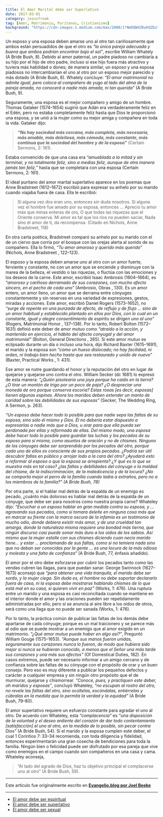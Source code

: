```yaml
---
title: El Amor Marital debe ser Superlativo
date: 2017-03-01
category: jesusfreak
tag: [Amor, Matrimonio, Puritanos, Cristianismo]
background: "https://cdn-images-1.medium.com/max/2000/1*NmDQW4ZKwhQZbzt37vF0vg.png"
---
```


Un esposo y una esposa deben amarse uno al otro tan cariñosamente que ambos están persuadidos de que el otro es *“la única pareja adecuada y buena que ambos podrían encontrar bajo el sol”*, escribe William Whately (A Bride Bush, 8). Debido al amor paternal, un padre piadoso no cambiaría a su hijo por el hijo de otro padre, incluso si ese hijo fuera más atractivo y tuviera más habilidad o dones; de manera similar, un esposo y una esposa piadosos no intercambiarían el uno al otro por un esposo mejor parecido y más dotado (A Bride Bush, 8). Whately concluye: *“El amor matrimonial no admite igual, pero coloca al compañero de yugo al lado del alma de la pareja amada, no conocerá a nadie más amada, ni tan querida”* (A Bride Bush, 9).

Seguramente, una esposa es el mejor compañero y amigo de un hombre. Thomas Gataker (1574–1654) sugirió que Adán era verdaderamente feliz en el Edén, pero no estaba completamente feliz hasta que Dios le proporcionó una esposa, y se unió a la mujer como su mejor amiga y compañera en toda la vida. Gataker dijo:

> ***“No hay sociedad más cercana, más completa, más necesaria, más amable, más deleitosa, más cómoda, más constante, más continua que la sociedad del hombre y de la esposa”*** (Certain Sermons, 2: 161).

Estaba convencido de que una casa era *“amueblada a la mitad y sin terminar, y no totalmente feliz, sino a medias feliz, aunque de otra manera jamás tan feliz,”* hasta que se completara con una esposa (Certain Sermons, 2: 161).

El ideal puritano del amor marital superlativo aparece en los poemas que Anne Bradstreet (1612–1672) escribió para expresar su anhelo por su marido cuando viajaba fuera de casa. Ella le escribió:

> Si alguna vez dos eran uno, entonces sin duda nosotros. 
Si alguna vez el hombre fue amado por su esposa, entonces … 
Aprecio tu amor más que minas enteras de oro, 
O que todas las riquezas que el Oriente conserva. 
Mi amor es tal que los ríos no pueden saciar, 
Nada sino el amor de ti, da recompensa. 
(Citado en Nichols, Anne Bradstreet, 118)

En otra carta poética, Bradstreet comparó su anhelo por su marido con el de un ciervo que corría por el bosque con las orejas alerta al sonido de su compañero. Ella lo firmó, *“Tu amor amoroso y querido más querido”* (Nichols, Anne Bradstreet , 122–123).

El esposo y la esposa deben amarse uno al otro con un amor fuerte, ferviente y constante, no con un amor que se enciende y disminuye con la marea de la belleza, el vestido o las riquezas, o fluctúa con las emociones y los deseos de la carne. Este amor, escribió Isaac Ambrosio (1604–1664), es *“amoroso y cariñoso derramado de sus corazones, con mucho afecto sincero, en el pecho de cada uno”* (Ambrosio, Obras , 130). Es un amor entero, un amor lleno, un amor que se derrama entre cónyuges constantemente y sin reservas en una variedad de expresiones, gestos, miradas y acciones. Este amor, escribió Daniel Rogers (1573–1652), no *“surge de repente en una punzada de afecto, de reflujo y de flujo … sino de un amor habitual y establecido plantado en ellos por Dios, con lo cual en un constante, igual y alegre consentimiento de espíritu se dirigen uno al uno”* (Rogers, Matrimonial Honor , 137–138). Por lo tanto, Robert Bolton (1572–1631) definió este deber de amor mutuo como *“atraído a la acción, y mantenido en ejercicio, el hábito del afecto conyugal y del amor matrimonial”* (Bolton, General Directions , 265). Si este amor mutuo es eclipsado durante un día o incluso una hora, dijo Richard Baxter (1615–1691), el marido y la esposa son *“como un hueso dislocado; no hay facilidad, ni orden, ni trabajo bien hecho hasta que sea restaurado y unido de nuevo”* (Baxter, Practical Works , 1: 431).

Ese amor se nutre guardando el honor y la reputación del otro en lugar de quejarse y quejarse uno contra el otro. William Secker (dc 1681) lo expresó de esta manera: *“¿Quién pisotearía una joya porque ha caído en la tierra? ¿O tirar un montón de trigo por un poco de paja? ¿O despreciar una moneda de oro porque conserva escoria? Estas rosas [es decir, esposas] tienen algunas espinas. Ahora los maridos deben extender un manto de caridad sobre las debilidades de sus esposas”* (Secker, The Wedding Ring, A Sermon, p. 263).

*“Un esposo debe hacer todo lo posible para que nadie sepa las faltas de su esposa, sino sólo él mismo y Dios. Él no debería estar dispuesto a expresarlas a nadie más que a Dios, u orar para que ella pueda ser perdonada por ellas y reformada de ellas. Del mismo modo, una esposa debe hacer todo lo posible para guardar las luchas y los pecados de su esposo para sí misma, como asuntos de oración y no de chismes. Ninguno de los cónyuges debe ser sorprendido por los pecados del otro, porque cada uno de ellos es consciente de sus propios pecados. ¿Podría ser útil descubrir fallas en público y arrojar lodo a la cara del otro? ¿Ayudará esto a reformar al esposo o que la esposa se arrepienta? ¿Y qué es lo que se muestra más en tal caso? ¿las faltas y debilidades del cónyuge o la maldad del chisme, de la indiscriminación, de la maledicencia y de la locura? ¿No se comporta mejor el perro de la familia cuando ladra a extraños, pero no a los miembros de la familia?” (A Bride Bush, 78)*

Por otra parte, si el hablar mal detrás de la espalda de un enemigo es pecado, ¿cuánto más doloroso es hablar mal detrás de la espalda de un cónyuge, que debe ser para nosotros como nuestra propia carne? Whateley dijo: *“Escuchar a un esposo hablar en gran medida contra su esposa, y … agravando sus pecados, como si tomara deleite en ninguna cosa más que en marcar su frente con la marca oscura de la infamia es un testimonio de mucho odio, donde debiera existir más amor, y de una crueldad tan amarga, donde la naturaleza misma requiere una bondad más tierna, que ningún discurso casi puede sonar más duro a los oídos de los sabios. Así mismo que la mujer estalle con sus chismes diciendo cuan necio marido tiene… y estar … proclamando de sus faltas, como si no temiera nada sino que no deban ser conocidas por la gente … es una locura de la más odiosa y molesta y una falta de confianza”* (A Bride Bush, 77, énfasis añadido).

El amor por el otro debe esforzarse por cubrir los pecados tanto como las vendas cubren las llagas, para que puedan sanar. George Swinnock (1627–1673) aconsejó que *“para obtener una vida tranquila, el marido debe ser sordo, y la mujer ciega. Sin duda es, el hombre no debe soportar declararlo fuera de casa, ni la esposa debe mostrarse hablando chismes de lo que está mal en su casa, si quieren vivir en paz”* (Works, 1: 476). Una ruptura entre un marido y una esposa es casi reconciliada cuando se mantiene en el interior donde el amor y las oraciones pueden ser repetidamente administradas por ello; pero si se anuncia al aire libre a los oídos de otros, será como una llaga que no puede ser sanada (Works, 1: 476).

Por lo tanto, la práctica común de publicar las faltas de los demás debe apartarse de cada cónyuge; porque es un mal traicionero y se parece más al odio que se puede mostrar a un enemigo que al amor exigido en un matrimonio. *“¿Qué amor mutuo puede haber en algo así?”*, Preguntó William Gouge (1575–1653). *“Aunque sus manos fueron unidas, seguramente sus corazones nunca lo fueron, de modo que hubiera sido mejor si nunca se hubieran conocido, a menos que el Señor una más tarde sus corazones y una más sus afectos”* (Of Domestical Duties, 182). En casos extremos, puede ser necesario informar a un amigo cercano y de confianza sobre las faltas de su cónyuge con el propósito de orar y un buen consejo. Pero eso es muy diferente a publicar los pequeños defectos y carácter a cualquier empresa y sin ningún otro propósito que el de murmurar, quejarse y chismorrear. *“Conoce, pues, y practiquen este deber, oh maridos y esposas”*, concluyó Whateley, *“no escupan al rostro del otro, no revele las faltas del otro, sino ocúltelas, escóndalas, entiérrelas y cúbralas en la medida que lo permita la verdad y la equidad”* (A Bride Bush, 79–80).

El amor superlativo requiere un esfuerzo constante para agradar el uno al otro. De acuerdo con Whateley, esta *“complacencia”* es *“una disposición de la voluntad y el deseo ardiente del corazón de dar todo contentamiento \[satisfacción\] el uno al otro, en la medida de lo posible, sin pecar contra Dios”* (A Bride Bush, 54). Si el marido y la esposa cumplen este deber, el cual 1 Corintios 7: 33–34 recomienda, con toda diligencia y fidelidad, entonces experimentarán una gran cosecha de bendiciones para toda la familia. Ningún bien o felicidad puede ser disfrutado por esa pareja que vive como enemigos en el campo cuando son compañeros en una casa y cama. Whateley aconseja,

> “Al lado del agrado de Dios, haz tu objetivo principal el complacerse uno al otro” (A Bride Bush, 59).

* * *
Este artículo fue originalmente escrito en **[Evangelio.blog por Joel Beeke](https://evangelio.blog/2017/02/16/el-amor-marital-debe-ser-superlativo/)**

* * *

- [El amor debe ser espiritual](http://lavaldi.com/jesusfreak/el-amor-marital-debe-ser-espiritual)
- [El amor debe ser superlativo](http://lavaldi.com/jesusfreak/el-amor-marital-debe-ser-superlativo)
- [El amor debe ser sexual](http://lavaldi.com/jesusfreak/el-amor-marital-debe-se-sexual)

